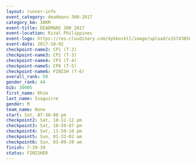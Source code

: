 ```yaml
---
layout: runner-info 
event_category: deadmans-300-2017 
category_km: 30KM 
event-title: DEADMANS 300 2017 
event-location: Rizal Philippines 
event-logo: https://res.cloudinary.com/dykbosktl/image/upload/v1574385898/Logo/2017-DM300-Logo_ljecaw.jpg 
event-date: 2017-10-02 
checkpoint-name2: CP1 (T-2) 
checkpoint-name3: CP2 (T-3) 
checkpoint-name4: CP3 (T-4) 
checkpoint-name5: CP6 (T-5) 
checkpoint-name6: FINISH (T-6) 
overall_rank: 50
gender_rank: 44
bib: 30005
first_name: Khim
last_name: Isaguirre
gender: M
team_name: None
start: Sat, 07-30-00 pm
checkpoint2: Sat, 10-12-12 pm
checkpoint3: Sat, 10-59-07 pm
checkpoint4: Sat, 11-50-10 pm
checkpoint5: Sun, 01-33-02 am
checkpoint6: Sun, 03-09-39 am
finish: 7-39-39
status: FINISHER
---
```

